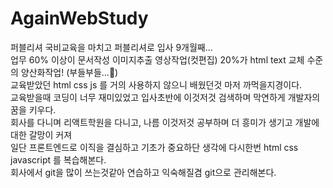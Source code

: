 # AgainWebStudy
퍼블리셔 국비교육을 마치고 퍼블리셔로 입사 9개월째...<br />
업무 60% 이상이 문서작성 이미지추출 영상작업(컷편집) 20%가 html text 교체 수준의 양산화작업! (부들부들...🤬) <br />
교육받았던 html css js 를 거의 사용하지 않으니 배웠던것 마저 까먹을지경이다. <br />
교육받을때 코딩이 너무 재미있었고 입사초반에 이것저것 검색하며 막연하게 개발자의 꿈을 키우다. <br />
회사를 다니며 리액트학원을 다니고, 나름 이것저것 공부하며 더 흥미가 생기고 개발에 대한 갈망이 커져 <br />
일단 프론트엔드로 이직을 결심하고 기초가 중요하단 생각에 다시한번 html css javascript 를 복습해본다. <br />
회사에서 git을 많이 쓰는것같아 연습하고 익숙해질겸 git으로 관리해본다.
